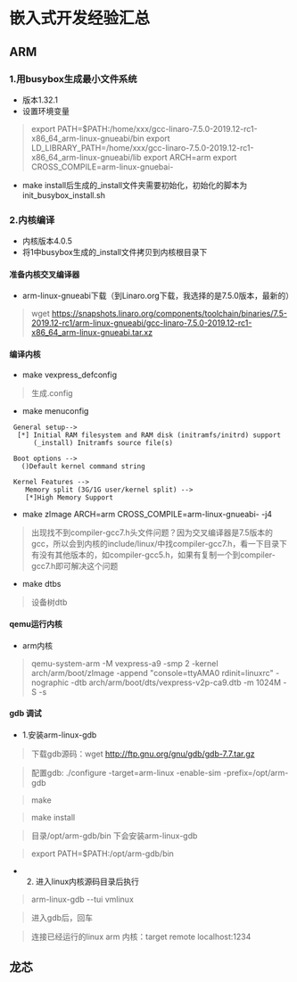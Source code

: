 # 嵌入式开发经验汇总
## ARM
### 1.用busybox生成最小文件系统
* 版本1.32.1
* 设置环境变量
> export PATH=$PATH:/home/xxx/gcc-linaro-7.5.0-2019.12-rc1-x86_64_arm-linux-gnueabi/bin
> export LD_LIBRARY_PATH=/home/xxx/gcc-linaro-7.5.0-2019.12-rc1-x86_64_arm-linux-gnueabi/lib
> export ARCH=arm
> export CROSS_COMPILE=arm-linux-gnuebai-
* make install后生成的_install文件夹需要初始化，初始化的脚本为init_busybox_install.sh

### 2.内核编译
* 内核版本4.0.5
* 将1中busybox生成的_install文件拷贝到内核根目录下

#### 准备内核交叉编译器
* arm-linux-gnueabi下载（到Linaro.org下载，我选择的是7.5.0版本，最新的）
> wget https://snapshots.linaro.org/components/toolchain/binaries/7.5-2019.12-rc1/arm-linux-gnueabi/gcc-linaro-7.5.0-2019.12-rc1-x86_64_arm-linux-gnueabi.tar.xz

#### 编译内核
* make vexpress_defconfig
> 生成.config
* make menuconfig
```
 General setup-->
  [*] Initial RAM filesystem and RAM disk (initramfs/initrd) support
      (_install) Initramfs source file(s)

 Boot options -->
   ()Default kernel command string 

 Kernel Features -->
    Memory split (3G/1G user/kernel split) -->
    [*]High Memory Support
```

* make zImage ARCH=arm CROSS_COMPILE=arm-linux-gnueabi- -j4
> 出现找不到compiler-gcc7.h头文件问题？因为交叉编译器是7.5版本的gcc，所以会到内核的include/linux/中找compiler-gcc7.h，看一下目录下有没有其他版本的，如compiler-gcc5.h，如果有复制一个到compiler-gcc7.h即可解决这个问题

* make dtbs
> 设备树dtb

#### qemu运行内核
* arm内核
> qemu-system-arm -M vexpress-a9 -smp 2 -kernel arch/arm/boot/zImage -append "console=ttyAMA0 rdinit=linuxrc" -nographic -dtb arch/arm/boot/dts/vexpress-v2p-ca9.dtb -m 1024M -S -s

#### gdb 调试
* 1.安装arm-linux-gdb
> 下载gdb源码：wget http://ftp.gnu.org/gnu/gdb/gdb-7.7.tar.gz

> 配置gdb: ./configure -target=arm-linux -enable-sim -prefix=/opt/arm-gdb

> make

> make install

> 目录/opt/arm-gdb/bin 下会安装arm-linux-gdb

> export PATH=$PATH:/opt/arm-gdb/bin

* 2. 进入linux内核源码目录后执行
> arm-linux-gdb --tui vmlinux

> 进入gdb后，回车

> 连接已经运行的linux arm 内核：target remote localhost:1234

## 龙芯

